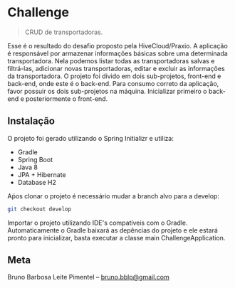 # Challenge
> CRUD de transportadoras.

Esse é o resultado do desafio proposto pela HiveCloud/Praxio. A aplicação é responsável por armazenar informações básicas sobre uma determinada transportadora.
Nela podemos listar todas as transportadoras salvas e filtrá-las, adicionar novas transportadoras, editar e excluir as informações da transportadora.
O projeto foi divido em dois sub-projetos, front-end e back-end, onde este é o back-end. Para consumo correto da aplicação, favor possuir os dois sub-projetos na máquina.
Inicializar primeiro o back-end e posteriormente o front-end.

## Instalação

O projeto foi gerado utilizando o Spring Initializr e utiliza:
* Gradle
* Spring Boot
* Java 8
* JPA + Hibernate
* Database H2

Aṕos clonar o projeto é necessário mudar a branch alvo para a develop:
```sh
git checkout develop
``` 

Importar o projeto utilizando IDE's compatíveis com o Gradle.
Automaticamente o Gradle baixará as depências do projeto e ele estará pronto para inicializar, basta executar a classe main ChallengeApplication.

## Meta

Bruno Barbosa Leite Pimentel – bruno.bblp@gmail.com
